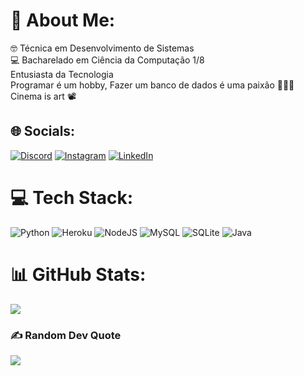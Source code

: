 
# 💫 About Me:
🤓 Técnica em Desenvolvimento de Sistemas<br>💻 Bacharelado em Ciência da Computação 1/8<br>Entusiasta da Tecnologia<br>Programar é um hobby, Fazer um banco de dados é uma paixão 👩🏾‍💻<br>Cinema is art 📽️


## 🌐 Socials:
[![Discord](https://img.shields.io/badge/Discord-%237289DA.svg?logo=discord&logoColor=white)](https://discord.gg/g03s_Ana) [![Instagram](https://img.shields.io/badge/Instagram-%23E4405F.svg?logo=Instagram&logoColor=white)](https://instagram.com/ana_g0es) [![LinkedIn](https://img.shields.io/badge/LinkedIn-%230077B5.svg?logo=linkedin&logoColor=white)](https://linkedin.com/in/Ana-luisa-goes-barbosa ) 

# 💻 Tech Stack:
![Python](https://img.shields.io/badge/python-3670A0?style=for-the-badge&logo=python&logoColor=ffdd54) ![Heroku](https://img.shields.io/badge/heroku-%23430098.svg?style=for-the-badge&logo=heroku&logoColor=white) ![NodeJS](https://img.shields.io/badge/node.js-6DA55F?style=for-the-badge&logo=node.js&logoColor=white) ![MySQL](https://img.shields.io/badge/mysql-%2300f.svg?style=for-the-badge&logo=mysql&logoColor=white) ![SQLite](https://img.shields.io/badge/sqlite-%2307405e.svg?style=for-the-badge&logo=sqlite&logoColor=white) ![Java](https://img.shields.io/badge/java-%2307405e.svg?style=for-the-badge&logo=java&logoColor=white)


# 📊 GitHub Stats:
![](https://github-readme-stats.vercel.app/api/top-langs/?username=Anag0es&theme=calm&hide_border=false&include_all_commits=true&count_private=true&layout=compact)

### ✍️ Random Dev Quote
![](https://quotes-github-readme.vercel.app/api?type=vetical&theme=radical)


<!-- Proudly created with GPRM ( https://gprm.itsvg.in ) -->



